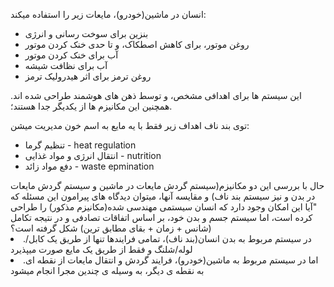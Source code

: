 ﻿<p>انسان در ماشین(خودرو)، مایعات زیر را استفاده میکند:</p>
<ul>
    <li>بنزین برای سوخت رسانی و انرژی</li>
    <li>روغن موتور، برای کاهش اصطکاک، و تا حدی خنک کردن موتور</li>
    <li>آب برای خنک کردن موتور</li>
    <li>آب برای نظافت شیشه</li>
    <li>روغن ترمز برای اثر هیدرولیک ترمز</li>
</ul>
<p>این سیستم ها برای اهدافی مشخص، و توسط ذهن های هوشمند طراحی شده اند. همچنین این مکانیزم ها از یکدیگر جدا هستند؛.</p>
<p>توی بند ناف اهداف زیر فقط با یه مایع به اسم خون مدیریت میشن:</p>
<ul>
    <li>تنظیم گرما - heat regulation</li>
    <li>انتقال انرژی و مواد غذایی - nutrition</li>
    <li>دفع مواد زائد - waste epmination</li>
</ul>
حال با بررسی این دو مکانیزم(سیستم گردش مایعات در ماشین و سیستم گردش مایعات در بدن و نیز سیستم بند ناف) و مقایسه آنها، میتوان دیدگاه های پیرامون این مسئله که "آیا این امکان وجود دارد که انسان سیستمی مهندسی شده(مکانیزم مذکور) را طراحی کرده است، اما سیستم جسم و بدن خود، بر اساس اتفاقات تصادفی و در نتیجه تکامل (شانس + زمان + بقای مطابق ترین) شکل گرفته است؟
</ul>
<li>.در سیستم مربوط به بدن انسان(بند ناف)، تمامی فرایندها تنها از طریق یک کابل/لوله/شلنگ و فقط از طریق یک مایع صورت میپذیرد<li>
.اما در سیستم مربوط به ماشین(خودرو)، فرایند گردش و انتقال مایعات از نقطه ای به نقطه ی دیگر، به وسیله ی چندین مجرا انجام میشود
